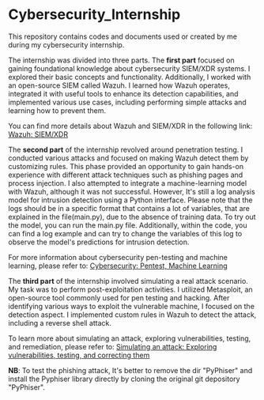 # Cybersecurity_Internship
This repository contains codes and documents used or created by me during my cybersecurity internship.

The internship was divided into three parts. The **first part** focused on gaining foundational knowledge about cybersecurity SIEM/XDR systems. I explored their basic concepts and functionality. Additionally, I worked with an open-source SIEM called Wazuh. I learned how Wazuh operates, integrated it with useful tools to enhance its detection capabilities, and implemented various use cases, including performing simple attacks and learning how to prevent them.

You can find more details about Wazuh and SIEM/XDR in the following link: [Wazuh: SIEM/XDR](https://hackmd.io/@yh0rookie/SJjAL-vu3)

The **second part** of the internship revolved around penetration testing. I conducted various attacks and focused on making Wazuh detect them by customizing rules. This phase provided an opportunity to gain hands-on experience with different attack techniques such as phishing pages and process injection. I also attempted to integrate a machine-learning model with Wazuh, although it was not successful. However, It's still a log analysis model for intrusion detection using a Python interface. Please note that the logs should be in a specific format that contains a lot of variables, that are explained in the file(main.py), due to the absence of training data. To try out the model, you can run the main.py file. Additionally, within the code, you can find a log example and can try to change the variables of this log to observe the model's predictions for intrusion detection.

For more information about cybersecurity pen-testing and machine learning, please refer to: [Cybersecurity: Pentest, Machine Learning](https://hackmd.io/@yh0rookie/BkLP_PiU3/edit)

The **third part** of the internship involved simulating a real attack scenario. My task was to perform post-exploitation activities. I utilized Metasploit, an open-source tool commonly used for pen testing and hacking. After identifying various ways to exploit the vulnerable machine, I focused on the detection aspect. I implemented custom rules in Wazuh to detect the attack, including a reverse shell attack.

To learn more about simulating an attack, exploring vulnerabilities, testing, and remediation, please refer to: 
[Simulating an attack: Exploring vulnerabilities, testing, and correcting them](https://hackmd.io/@yh0rookie/SJjAL-vu3)

**NB**: To test the phishing attack, It's better to remove the dir "PyPhiser" and install the Pyphiser library directly by cloning the original git depository "PyPhiser".

